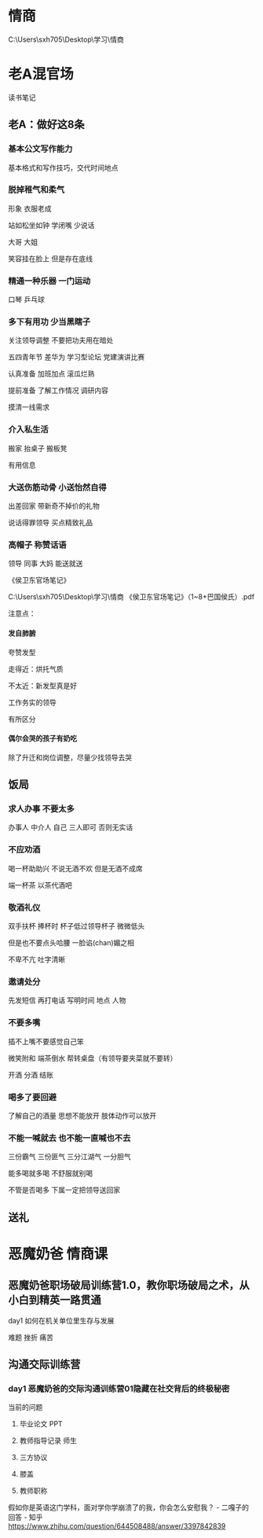 # 情商

C:\Users\sxh705\Desktop\学习\情商

# 老A混官场

读书笔记

## 老A：做好这8条

### 基本公文写作能力

基本格式和写作技巧，交代时间地点

### 脱掉稚气和柔气

形象 衣服老成

站如松坐如钟 学闭嘴 少说话

大哥 大姐

笑容挂在脸上 但是存在底线

### 精通一种乐器 一门运动

口琴 乒乓球 

### 多下有用功 少当黑瞎子

关注领导调整 不要把功夫用在暗处

五四青年节 差华为 学习型论坛 党建演讲比赛

认真准备 加班加点 滚瓜烂熟

提前准备 了解工作情况 调研内容

摸清一线需求

### 介入私生活

搬家 抬桌子 搬板凳

有用信息

### 大送伤筋动骨 小送怡然自得

出差回家 带新奇不掉价的礼物

说话得罪领导 买点精致礼品

### 高帽子 称赞话语

领导 同事 大妈 能送就送

《侯卫东官场笔记》

C:\Users\sxh705\Desktop\学习\情商
《侯卫东官场笔记》（1~8+巴国侯氏）.pdf

注意点： 

#### 发自肺腑

夸赞发型

走得近：烘托气质

不太近：新发型真是好

工作务实的领导

有所区分

#### 偶尔会哭的孩子有奶吃

除了升迁和岗位调整，尽量少找领导去哭

## 饭局

### 求人办事 不要太多

办事人 中介人 自己 三人即可 否则无实话

### 不应劝酒

喝一杯助助兴 不说无酒不欢 但是无酒不成席

端一杯茶 以茶代酒吧

### 敬酒礼仪

双手扶杯 捧杯时 杯子低过领导杯子 微微低头

但是也不要点头哈腰 一脸谄(chan)媚之相

不卑不亢 吐字清晰

### 邀请处分

先发短信 再打电话 写明时间 地点 人物

### 不要多嘴

插不上嘴不要感觉自己笨

微笑附和 端茶倒水 帮转桌盘（有领导要夹菜就不要转）

开酒 分酒 结账

### 喝多了要回避

了解自己的酒量 思想不能放开 肢体动作可以放开

### 不能一喊就去 也不能一直喊也不去

三份霸气 三份匪气 三分江湖气 一分胆气

能多喝就多喝 不舒服就别喝

不管是否喝多 下属一定把领导送回家

## 送礼


# 恶魔奶爸 情商课

## 恶魔奶爸职场破局训练营1.0，教你职场破局之术，从小白到精英一路贯通

day1 如何在机关单位里生存与发展

难题 挫折 痛苦

## 沟通交际训练营

### day1 恶魔奶爸的交际沟通训练营01隐藏在社交背后的终极秘密


当前的问题

1. 毕业论文 PPT

2. 教师指导记录 师生

3. 三方协议

4. 膝盖

5. 教师职称

假如你是英语这门学科，面对学你学崩溃了的我，你会怎么安慰我？ - 二嘎子的回答 - 知乎
https://www.zhihu.com/question/644508488/answer/3397842839